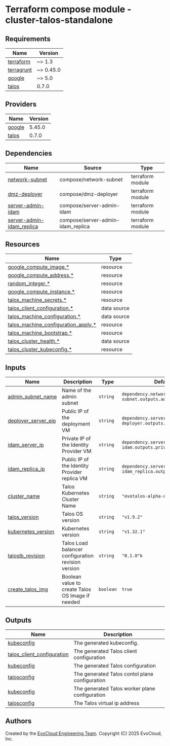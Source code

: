 <!-- BEGIN_TF_DOCS -->
# Terraform compose module - cluster-talos-standalone

## Requirements

| Name                                                                        | Version   |
|-----------------------------------------------------------------------------|-----------|
| <a name="requirement_terraform"></a> [terraform](#requirement\_terraform)   | ~> 1.3    |
| <a name="requirement_terragrunt"></a> [terragrunt](#requirement\_terraform) | ~> 0.45.0 |
| <a name="requirement_google"></a> [google](#requirement\_google)            | ~> 5.0    |
| <a name="requirement_talos"></a> [talos](#requirement\_talos)               | 0.7.0     |

## Providers

| Name | Version |
|------|---------|
| <a name="provider_google"></a> [google](#provider\_google) | 5.45.0 |
| <a name="provider_talos"></a> [talos](#provider\_talos) | 0.7.0 |

## Dependencies

| Name                                                                                                 | Source                | Type             |
|------------------------------------------------------------------------------------------------------|-----------------------|------------------|
| <a name="depedencies_network-subnet"></a> [network-subnet](#dependencies\_network-subnet)            | compose/network-subnet | terraform module |
| <a name="dependencies_server-dmz-deployer"></a> [dmz-deployer](#dependencies\_dmz-deployer)          | compose/dmz-deployer  | terraform module |
| <a name="dependencies_server-admin-idam"></a> [server-admin-idam](#dependencies\_server-admin-idam]) | compose/server-admin-idam | terraform module |
| <a name="dependencies_server-admin-idam_replica"></a> [server-admin-idam_replica](#dependencies\_server-admin-idam_replica])   | compose/server-admin-idam_replica | terraform module |

## Resources

| Name                                                                                                                                               | Type        |
|----------------------------------------------------------------------------------------------------------------------------------------------------|-------------|
| [google_compute_image.*](https://registry.terraform.io/providers/hashicorp/google/latest/docs/resources/compute_image)                             | resource    |
| [google_compute_address.*](https://registry.terraform.io/providers/hashicorp/google/latest/docs/resources/compute_address)                         | resource    |
| [random_integer.*](https://registry.terraform.io/providers/hashicorp/random/latest/docs/resources/integer)                                         | resource    |
| [google_compute_instance.*](https://registry.terraform.io/providers/hashicorp/google/latest/docs/resources/compute_instance)                       | resource    |
| [talos_machine_secrets.*](https://registry.terraform.io/providers/siderolabs/talos/latest/docs/resources/machine_secrets)                          | resource    |
| [talos_client_configuration.*](https://registry.terraform.io/providers/siderolabs/talos/latest/docs/data-sources/client_configuration)             | data source |
| [talos_machine_configuration.*](https://registry.terraform.io/providers/siderolabs/talos/latest/docs/data-sources/machine_configuration)           | data source |
| [talos_machine_configuration_apply.*](https://registry.terraform.io/providers/siderolabs/talos/latest/docs/resources/machine_configuration_apply)  | resource    |
| [talos_machine_bootstrap.*](https://registry.terraform.io/providers/siderolabs/talos/latest/docs/resources/machine_bootstrap)                      | resource    |
| [talos_cluster_health.*](https://registry.terraform.io/providers/siderolabs/talos/latest/docs/data-sources/cluster_health)                         | data source |
| [talos_cluster_kubeconfig.*](https://registry.terraform.io/providers/siderolabs/talos/latest/docs/resources/cluster_kubeconfig)                    | resource    |

## Inputs

| Name                                                                 | Description                                        | Type      | Default                                                   | Required |
|----------------------------------------------------------------------|----------------------------------------------------|-----------|-----------------------------------------------------------|:--------:|
| <a name="input_admin_subnet_name"></a> [admin_subnet_name](#input\_input_admin_subnet_name) | Name of the admin subnet                           | `string`  | `dependency.network-subnet.outputs.admin_subnet_name`     |   yes    |
| <a name="input_deployer_server_eip"></a> [deployer_server_eip](#input\_deployer_server_eip) | Public IP of the deployment VM                     | `string`  | `dependency.server-dmz-deployer.outputs.public_ip`        |   yes    |
| <a name="input_idam_server_ip"></a> [idam_server_ip](#input\_idam_server_ip) | Private IP of the Identity Provider VM             | `string`  | `dependency.server-admin-idam.outputs.private_ip`         |   yes    |
| <a name="input_idam_replica_ip"></a> [idam_replica_ip](#input\_idam_replica_ip) | Public IP of the Identity Provider replica VM      | `string`  | `dependency.server-admin-idam_replica.outputs.private_ip` |   yes    |
| <a name="input_cluster_name"></a> [cluster_name](#input\_cluster_name) | Talos Kubernetes Cluster Name                      | `string`  | `"evotalos-alpha-cluster"`                                |   yes    |
| <a name="input_talos_version"></a> [talos_version](#input\_talos_version) | Talos OS version                                   | `string`  | `"v1.9.2"`                                                |   yes    |
| <a name="input_kubernetes_version"></a> [kubernetes_version](#input\_kubernetes_version) | Kubernetes version                                 | `string`  | `"v1.32.1"`                                               |   yes    |
| <a name="input_taloslb_revision"></a> [taloslb_revision](#input\_taloslb_revision) | Talos Load balancer configuration revision version | `string`  | `"0.1.0"k`                                                |   yes    |
| <a name="input_taloslb_revision"></a> [create_talos_img](#input\_create_talos_img) | Boolean value to create Talos OS Image if needed   | `boolean` | `true`                                                    |   yes    |

## Outputs

| Name | Description                                  |
|------|----------------------------------------------|
| <a name="output_kubeconfig"></a> [kubeconfig](#output\_kubeconfig) | The generated kubeconfig.                    |
| <a name="output_talos_client_configuration"></a> [talos_client_configuration](#output\_talos_client_configuration) | The generated Talos client configuration     |
| <a name="output_talosconfig"></a> [kubeconfig](#output\_talosconfig) | The generated Talos configuration            |
| <a name="output_talos_controlplane_config"></a> [talosconfig](#output\_talos_controlplane_config) | The generated Talos contol plane configuration |
| <a name="output_talos_worker_config"></a> [kubeconfig](#output\_talos_worker_config) | The generated Talos worker plane configuration |
| <a name="output_talos_vip"></a> [talosconfig](#output\_talos_vip) | The Talos virtual ip address                 |

## Authors

Created by the [EvoCloud Engineering Team](https://evocloud.dev). Copyright (C) 2025 EvoCloud, Inc.

<!-- END_TF_DOCS -->
